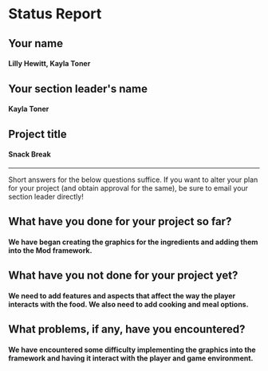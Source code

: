 # Status Report

## Your name

#### Lilly Hewitt, Kayla Toner   

## Your section leader's name

#### Kayla Toner

## Project title

#### Snack Break

***

Short answers for the below questions suffice. If you want to alter your plan for your project (and obtain approval for the same), be sure to email your section leader directly!

## What have you done for your project so far?

#### We have began creating the graphics for the ingredients and adding them into the Mod framework.

## What have you not done for your project yet?

#### We need to add features and aspects that affect the way the player interacts with the food. We also need to add cooking and meal options.

## What problems, if any, have you encountered?

#### We have encountered some difficulty implementing the graphics into the framework and having it interact with the player and game environment. 
